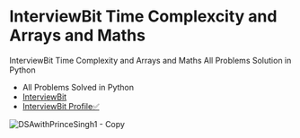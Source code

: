 # InterviewBit Time Complexcity and Arrays and Maths
InterviewBit Time Complexity and Arrays and Maths All Problems Solution in Python 

<ul>
<li>All Problems Solved in Python</li>
<li><a href="https://www.interviewbit.com/practice/" target="_blank">InterviewBit</a></li>
<li><a href="https://www.interviewbit.com/profile/princesingh2002" target="_blank">InterviewBit Profile✅</a></li>

</ul>

![DSAwithPrinceSingh1 - Copy](https://user-images.githubusercontent.com/71000042/210166312-2a47fdab-e11a-41fd-8e59-e1e19e9dec19.png)

